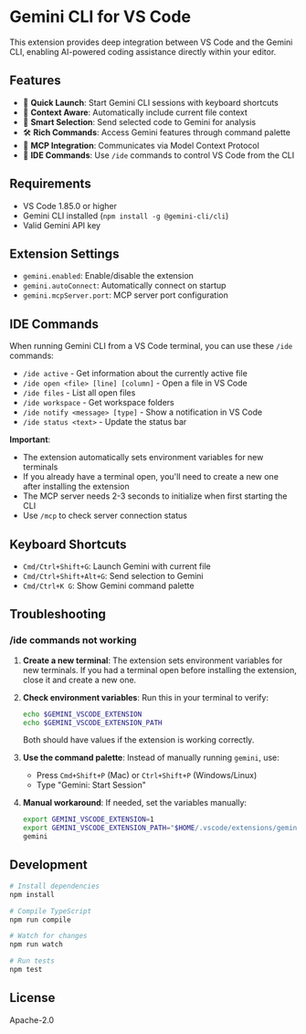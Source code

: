 # Gemini CLI for VS Code

This extension provides deep integration between VS Code and the Gemini CLI, enabling AI-powered coding assistance directly within your editor.

## Features

- 🚀 **Quick Launch**: Start Gemini CLI sessions with keyboard shortcuts
- 📝 **Context Aware**: Automatically include current file context
- 🎯 **Smart Selection**: Send selected code to Gemini for analysis
- 🛠️ **Rich Commands**: Access Gemini features through command palette
- 🔌 **MCP Integration**: Communicates via Model Context Protocol
- 🔧 **IDE Commands**: Use `/ide` commands to control VS Code from the CLI

## Requirements

- VS Code 1.85.0 or higher
- Gemini CLI installed (`npm install -g @gemini-cli/cli`)
- Valid Gemini API key

## Extension Settings

- `gemini.enabled`: Enable/disable the extension
- `gemini.autoConnect`: Automatically connect on startup
- `gemini.mcpServer.port`: MCP server port configuration

## IDE Commands

When running Gemini CLI from a VS Code terminal, you can use these `/ide` commands:

- `/ide active` - Get information about the currently active file
- `/ide open <file> [line] [column]` - Open a file in VS Code  
- `/ide files` - List all open files
- `/ide workspace` - Get workspace folders
- `/ide notify <message> [type]` - Show a notification in VS Code
- `/ide status <text>` - Update the status bar

**Important**: 
- The extension automatically sets environment variables for new terminals
- If you already have a terminal open, you'll need to create a new one after installing the extension
- The MCP server needs 2-3 seconds to initialize when first starting the CLI
- Use `/mcp` to check server connection status

## Keyboard Shortcuts

- `Cmd/Ctrl+Shift+G`: Launch Gemini with current file
- `Cmd/Ctrl+Shift+Alt+G`: Send selection to Gemini
- `Cmd/Ctrl+K G`: Show Gemini command palette

## Troubleshooting

### /ide commands not working

1. **Create a new terminal**: The extension sets environment variables for new terminals. If you had a terminal open before installing the extension, close it and create a new one.

2. **Check environment variables**: Run this in your terminal to verify:
   ```bash
   echo $GEMINI_VSCODE_EXTENSION
   echo $GEMINI_VSCODE_EXTENSION_PATH
   ```
   Both should have values if the extension is working correctly.

3. **Use the command palette**: Instead of manually running `gemini`, use:
   - Press `Cmd+Shift+P` (Mac) or `Ctrl+Shift+P` (Windows/Linux)
   - Type "Gemini: Start Session"

4. **Manual workaround**: If needed, set the variables manually:
   ```bash
   export GEMINI_VSCODE_EXTENSION=1
   export GEMINI_VSCODE_EXTENSION_PATH="$HOME/.vscode/extensions/gemini-cli.gemini-cli-vscode-0.1.0"
   gemini
   ```

## Development

```bash
# Install dependencies
npm install

# Compile TypeScript
npm run compile

# Watch for changes
npm run watch

# Run tests
npm test
```

## License

Apache-2.0